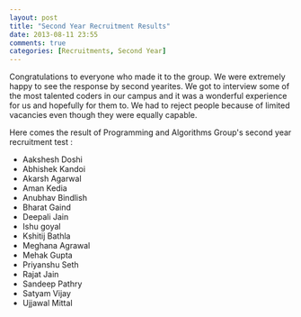 ```yaml
---
layout: post
title: "Second Year Recruitment Results"
date: 2013-08-11 23:55
comments: true
categories: [Recruitments, Second Year] 
---
```


Congratulations to everyone who made it to the group. We were extremely happy to see the response by second yearites. We got to interview some of the most talented coders in our campus and it was a wonderful experience for us and hopefully for them to. We had to reject people because of limited vacancies even though they were equally capable.

Here comes the result of Programming and Algorithms Group's second year recruitment test : 

*	Aakshesh Doshi
*	Abhishek Kandoi
*	Akarsh Agarwal
*	Aman Kedia
*	Anubhav Bindlish
*	Bharat Gaind
*	Deepali Jain
*	Ishu goyal
*	Kshitij Bathla
*	Meghana Agrawal
*	Mehak Gupta
*	Priyanshu Seth
*	Rajat Jain
*	Sandeep Pathry
*	Satyam Vijay
*	Ujjawal Mittal
